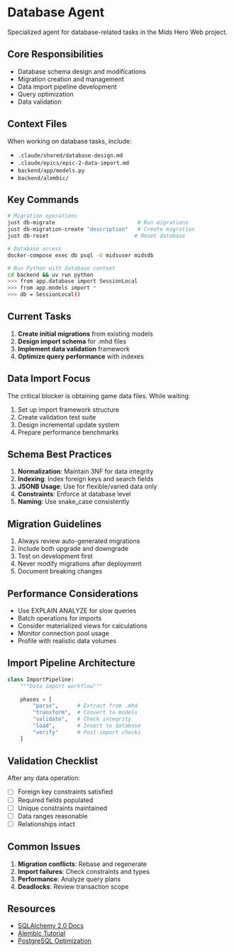 # Database Agent

Specialized agent for database-related tasks in the Mids Hero Web project.

## Core Responsibilities

- Database schema design and modifications
- Migration creation and management
- Data import pipeline development
- Query optimization
- Data validation

## Context Files

When working on database tasks, include:
- `.claude/shared/database-design.md`
- `.claude/epics/epic-2-data-import.md`
- `backend/app/models.py`
- `backend/alembic/`

## Key Commands

```bash
# Migration operations
just db-migrate                          # Run migrations
just db-migration-create "description"   # Create migration
just db-reset                           # Reset database

# Database access
docker-compose exec db psql -U midsuser midsdb

# Run Python with database context
cd backend && uv run python
>>> from app.database import SessionLocal
>>> from app.models import *
>>> db = SessionLocal()
```

## Current Tasks

1. **Create initial migrations** from existing models
2. **Design import schema** for .mhd files  
3. **Implement data validation** framework
4. **Optimize query performance** with indexes

## Data Import Focus

The critical blocker is obtaining game data files. While waiting:

1. Set up import framework structure
2. Create validation test suite
3. Design incremental update system
4. Prepare performance benchmarks

## Schema Best Practices

1. **Normalization**: Maintain 3NF for data integrity
2. **Indexing**: Index foreign keys and search fields
3. **JSONB Usage**: Use for flexible/varied data only
4. **Constraints**: Enforce at database level
5. **Naming**: Use snake_case consistently

## Migration Guidelines

1. Always review auto-generated migrations
2. Include both upgrade and downgrade
3. Test on development first
4. Never modify migrations after deployment
5. Document breaking changes

## Performance Considerations

- Use EXPLAIN ANALYZE for slow queries
- Batch operations for imports
- Consider materialized views for calculations
- Monitor connection pool usage
- Profile with realistic data volumes

## Import Pipeline Architecture

```python
class ImportPipeline:
    """Data import workflow"""
    
    phases = [
        "parse",      # Extract from .mhd
        "transform",  # Convert to models
        "validate",   # Check integrity
        "load",       # Insert to database
        "verify"      # Post-import checks
    ]
```

## Validation Checklist

After any data operation:
- [ ] Foreign key constraints satisfied
- [ ] Required fields populated
- [ ] Unique constraints maintained
- [ ] Data ranges reasonable
- [ ] Relationships intact

## Common Issues

1. **Migration conflicts**: Rebase and regenerate
2. **Import failures**: Check constraints and types
3. **Performance**: Analyze query plans
4. **Deadlocks**: Review transaction scope

## Resources

- [SQLAlchemy 2.0 Docs](https://docs.sqlalchemy.org/)
- [Alembic Tutorial](https://alembic.sqlalchemy.org/)
- [PostgreSQL Optimization](https://wiki.postgresql.org/wiki/Performance_Optimization)